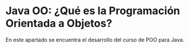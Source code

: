 # Java OO: ¿Qué es la Programación Orientada a Objetos?

En este apartado se encuentra el desarrollo del curso de POO para Java.
